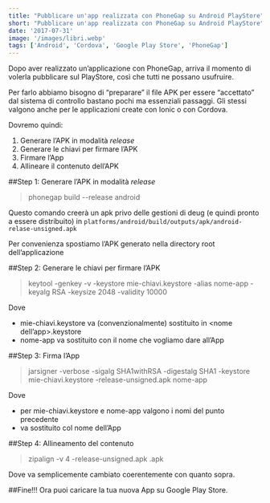 ```yaml
---
title: "Pubblicare un'app realizzata con PhoneGap su Android PlayStore"
short: "Pubblicare un'app realizzata con PhoneGap su Android PlayStore"
date: '2017-07-31'
image: '/images/libri.webp'
tags: ['Android', 'Cordova', 'Google Play Store', 'PhoneGap']
---
```



Dopo aver realizzato un’applicazione con PhoneGap, arriva il momento di volerla pubblicare sul PlayStore, così che tutti ne possano usufruire.

Per farlo abbiamo bisogno di “preparare” il file APK per essere “accettato” dal sistema di controllo bastano pochi ma essenziali passaggi. Gli stessi valgono anche per le applicazioni create con Ionic o con Cordova.

Dovremo quindi:

1. Generare l’APK in modalità *release*
2. Generare le chiavi per firmare l’APK
3. Firmare l’App
4. Allineare il contenuto dell’APK

##Step 1: Generare l’APK in modalità *release*

>phonegap build --release android

Questo comando creerà un apk privo delle gestioni di deug (e quindi pronto a essere distribuito) in `platforms/android/build/outputs/apk/android-relase-unsigned.apk`

Per convenienza spostiamo l’APK generato nella directory root dell’applicazione

##Step 2: Generare le chiavi per firmare l’APK

>keytool -genkey -v -keystore mie-chiavi.keystore -alias nome-app -keyalg RSA -keysize 2048 -validity 10000

Dove

- mie-chiavi.keystore va (convenzionalmente) sostituito in <nome dell’app>.keystore
- nome-app va sostituito con il nome che vogliamo dare all’App

##Step 3: Firma l’App

>jarsigner -verbose -sigalg SHA1withRSA -digestalg SHA1 -keystore mie-chiavi.keystore <HelloWorld>-release-unsigned.apk nome-app

Dove

- per mie-chiavi.keystore e nome-app valgono i nomi del punto precedente
- <HelloWorld> va sostituito col nome dell’App

##Step 4: Allineamento del contenuto

>zipalign -v 4 <HelloWorld>-release-unsigned.apk <HelloWorld>.apk

Dove va semplicemente cambiato <HelloWorld> coerentemente con quanto sopra.

##Fine!!! Ora puoi caricare la tua nuova App su Google Play Store.
